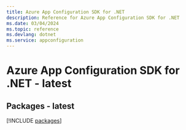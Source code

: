 ```yaml
---
title: Azure App Configuration SDK for .NET
description: Reference for Azure App Configuration SDK for .NET
ms.date: 03/04/2024
ms.topic: reference
ms.devlang: dotnet
ms.service: appconfiguration
---
```

# Azure App Configuration SDK for .NET - latest
## Packages - latest
[!INCLUDE [packages](app-configuration-index.md)]